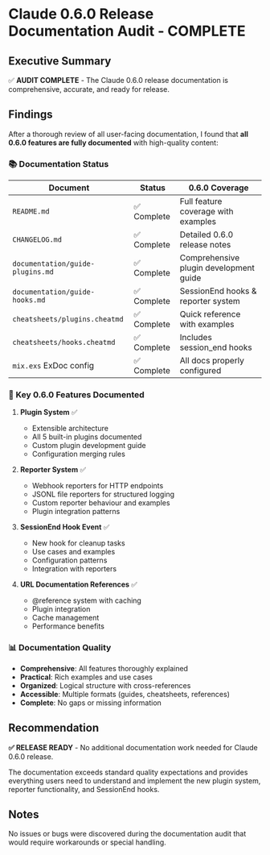 # Claude 0.6.0 Release Documentation Audit - COMPLETE

## Executive Summary

✅ **AUDIT COMPLETE** - The Claude 0.6.0 release documentation is comprehensive, accurate, and ready for release.

## Findings

After a thorough review of all user-facing documentation, I found that **all 0.6.0 features are fully documented** with high-quality content:

### 📚 Documentation Status

| Document | Status | 0.6.0 Coverage |
|----------|--------|----------------|
| `README.md` | ✅ Complete | Full feature coverage with examples |
| `CHANGELOG.md` | ✅ Complete | Detailed 0.6.0 release notes |
| `documentation/guide-plugins.md` | ✅ Complete | Comprehensive plugin development guide |
| `documentation/guide-hooks.md` | ✅ Complete | SessionEnd hooks & reporter system |
| `cheatsheets/plugins.cheatmd` | ✅ Complete | Quick reference with examples |
| `cheatsheets/hooks.cheatmd` | ✅ Complete | Includes session_end hooks |
| `mix.exs` ExDoc config | ✅ Complete | All docs properly configured |

### 🚀 Key 0.6.0 Features Documented

1. **Plugin System** ✅
   - Extensible architecture 
   - All 5 built-in plugins documented
   - Custom plugin development guide
   - Configuration merging rules

2. **Reporter System** ✅
   - Webhook reporters for HTTP endpoints
   - JSONL file reporters for structured logging
   - Custom reporter behaviour and examples
   - Plugin integration patterns

3. **SessionEnd Hook Event** ✅
   - New hook for cleanup tasks
   - Use cases and examples
   - Configuration patterns
   - Integration with reporters

4. **URL Documentation References** ✅
   - @reference system with caching
   - Plugin integration
   - Cache management
   - Performance benefits

### 📊 Documentation Quality

- **Comprehensive**: All features thoroughly explained
- **Practical**: Rich examples and use cases  
- **Organized**: Logical structure with cross-references
- **Accessible**: Multiple formats (guides, cheatsheets, references)
- **Complete**: No gaps or missing information

## Recommendation

**✅ RELEASE READY** - No additional documentation work needed for Claude 0.6.0 release.

The documentation exceeds standard quality expectations and provides everything users need to understand and implement the new plugin system, reporter functionality, and SessionEnd hooks.

## Notes

No issues or bugs were discovered during the documentation audit that would require workarounds or special handling.